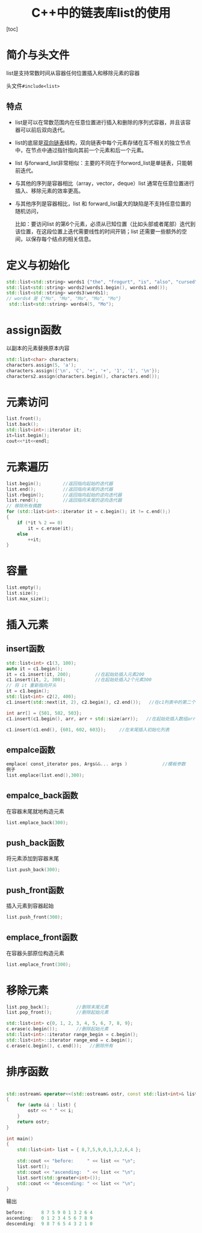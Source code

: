 <center><span style="font-size:2rem;font-weight:bold;">C++中的链表库list的使用</span></center>

<div style="page-break-after: always;"></div>

[toc]

<div style="page-break-after: always;"></div>

# 简介与头文件

list是支持常数时间从容器任何位置插入和移除元素的容器

头文件`#include<list>`

## 特点

* list是可以在常数范围内在任意位置进行插入和删除的序列式容器，并且该容器可以前后双向迭代。

* list的底层是[双向链表](https://so.csdn.net/so/search?q=双向链表&spm=1001.2101.3001.7020)结构，双向链表中每个元素存储在互不相关的独立节点中，在节点中通过指针指向其前一个元素和后一个元素。

* list 与forward_list非常相似：主要的不同在于forword_list是单链表，只能朝前迭代。

* 与其他的序列是容器相比（array，vector，deque）list 通常在任意位置进行插入、移除元素的效率更高。

* 与其他序列是容器相比，list 和 forward_list最大的缺陷是不支持任意位置的随机访问，

  比如：要访问list 的第6个元素，必须从已知位置（比如头部或者尾部）迭代到该位置，在这段位置上迭代需要线性的时间开销；list 还需要一些额外的空间，以保存每个结点的相关信息。

# 定义与初始化

```C++
std::list<std::string> words1 {"the", "frogurt", "is", "also", "cursed"};
std::list<std::string> words2(words1.begin(), words1.end());
std::list<std::string> words3(words1);
// words4 是 {"Mo", "Mo", "Mo", "Mo", "Mo"}
 std::list<std::string> words4(5, "Mo");
```

# assign函数

以副本的元素替换原本内容

```C++
std::list<char> characters;
characters.assign(5, 'a');
characters.assign({'\n', 'C', '+', '+', '1', '1', '\n'});
characters2.assign(characters.begin(), characters.end());
```

# 元素访问

```C++
list.front();
list.back();
std::list<int>::iterator it;
it=list.begin();
cout<<*it<<endl;
```

# 元素遍历

```C++
list.begin();        //返回指向起始的迭代器 
list.end();          //返回指向末尾的迭代器 
list.rbegin();       //返回指向起始的逆向迭代器 
list.rend();         //返回指向末尾的逆向迭代器 
// 移除所有偶数
for (std::list<int>::iterator it = c.begin(); it != c.end();)
{
    if (*it % 2 == 0)
        it = c.erase(it);
    else
        ++it;
}
```

# 容量

```C++
list.empty();
list.size();
list.max_size();
```

# 插入元素

## insert函数

```C++
std::list<int> c1(3, 100);
auto it = c1.begin();
it = c1.insert(it, 200);         //在起始处插入元素200
c1.insert(it, 2, 300);           //在起始处插入2个元素300
// 将 it 重新指向开头
it = c1.begin();
std::list<int> c2(2, 400);
c1.insert(std::next(it, 2), c2.begin(), c2.end());   //在c1列表中的第二个元素的下一个元素(即第三个元素)插入列表c2

int arr[] = {501, 502, 503};
c1.insert(c1.begin(), arr, arr + std::size(arr));   //在起始处插入数组arr

c1.insert(c1.end(), {601, 602, 603});     //在末尾插入初始化列表
```

## empalce函数

```C++
emplace( const_iterator pos, Args&&... args )             //模板参数
例子
list.emplace(list.end(),300);
```

## empalce_back函数

在容器末尾就地构造元素 

```C++
list.emplace_back(300);
```

## push_back函数

将元素添加到容器末尾 

```C++
list.push_back(300);
```

## push_front函数

插入元素到容器起始 

```C++
list.push_front(300);
```

## emplace_front函数

在容器头部原位构造元素 

```C++
list.emplace_front(300);
```

# 移除元素

```C++
list.pop_back();          //删除末尾元素
list.pop_front();         //删除起始元素

std::list<int> c{0, 1, 2, 3, 4, 5, 6, 7, 8, 9};
c.erase(c.begin());       //删除起始元素
std::list<int>::iterator range_begin = c.begin();
std::list<int>::iterator range_end = c.begin();
c.erase(c.begin(), c.end());   //删除所有
```

# 排序函数

```C++
 
std::ostream& operator<<(std::ostream& ostr, const std::list<int>& list)
{
    for (auto &i : list) {
        ostr << " " << i;
    }
    return ostr;
}
 
int main()
{
    std::list<int> list = { 8,7,5,9,0,1,3,2,6,4 };
 
    std::cout << "before:     " << list << "\n";
    list.sort();
    std::cout << "ascending:  " << list << "\n";
    list.sort(std::greater<int>());
    std::cout << "descending: " << list << "\n";
}
```

输出

```C++
before:      8 7 5 9 0 1 3 2 6 4
ascending:   0 1 2 3 4 5 6 7 8 9
descending:  9 8 7 6 5 4 3 2 1 0
```

